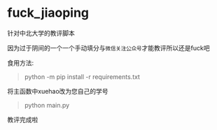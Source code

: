 # fuck_jiaoping

针对中北大学的教评脚本

因为过于阴间的一个一个手动填分与`微信关注公众号`才能教评所以还是fuck吧

食用方法:

  > python -m pip install -r requirements.txt

将主函数中xuehao改为您自己的学号

  > python main.py

教评完成啦

